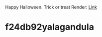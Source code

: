 Happy Halloween. Trick or treat
Render: [Link](https://f24wb92yalagandula.onrender.com/)
# f24db92yalagandula
